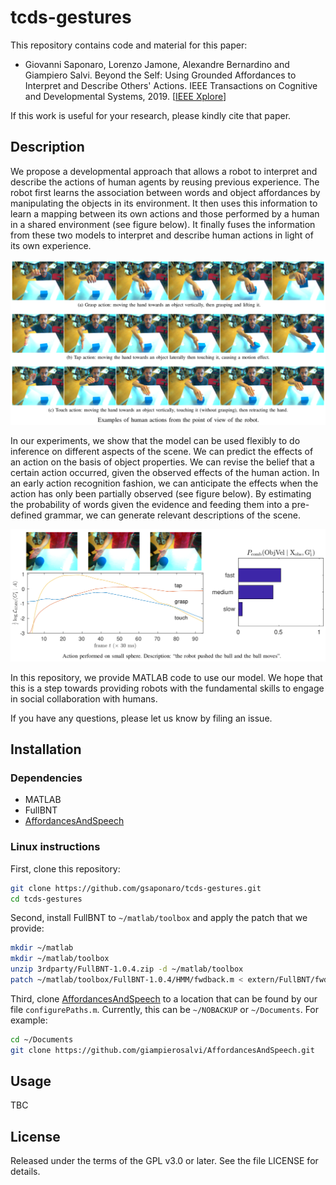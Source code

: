 # tcds-gestures
This repository contains code and material for this paper:

* Giovanni Saponaro, Lorenzo Jamone, Alexandre Bernardino and Giampiero Salvi. Beyond the Self: Using Grounded Affordances to Interpret and Describe Others' Actions. IEEE Transactions on Cognitive and Developmental Systems, 2019. [[IEEE Xplore](https://ieeexplore.ieee.org/document/8616857)]

If this work is useful for your research, please kindly cite that paper.

## Description

We propose a developmental approach that allows a robot to interpret and describe the actions of human agents by reusing previous experience.
The robot first learns the association between words and object affordances by manipulating the objects in its environment.
It then uses this information to learn a mapping between its own actions and those performed by a human in a shared environment (see figure below).
It finally fuses the information from these two models to interpret and describe human actions in light of its own experience.

![Examples of human actions from the point of view of the robot](misc/fig1.png)

In our experiments, we show that the model can be used flexibly to do inference on different aspects of the scene.
We can predict the effects of an action on the basis of object properties.
We can revise the belief that a certain action occurred, given the observed effects of the human action.
In an early action recognition fashion, we can anticipate the effects when the action has only been partially observed (see figure below).
By estimating the probability of words given the evidence and feeding them into a pre-defined grammar, we can generate relevant descriptions of the scene.

![Early recognition when the human performs an action on a spherical object](misc/fig5a.png)

In this repository, we provide MATLAB code to use our model.
We hope that this is a step towards providing robots with the fundamental skills to engage in social collaboration with humans.

If you have any questions, please let us know by filing an issue.

## Installation

### Dependencies

* MATLAB
* FullBNT
* [AffordancesAndSpeech](https://github.com/giampierosalvi/AffordancesAndSpeech)

### Linux instructions

First, clone this repository:

```bash
git clone https://github.com/gsaponaro/tcds-gestures.git
cd tcds-gestures
```

Second, install FullBNT to `~/matlab/toolbox` and apply the patch that we provide:

```bash
mkdir ~/matlab
mkdir ~/matlab/toolbox
unzip 3rdparty/FullBNT-1.0.4.zip -d ~/matlab/toolbox
patch ~/matlab/toolbox/FullBNT-1.0.4/HMM/fwdback.m < extern/FullBNT/fwdback.patch
```

Third, clone [AffordancesAndSpeech](https://github.com/giampierosalvi/AffordancesAndSpeech) to a location that can be found by our file `configurePaths.m`. Currently, this can be `~/NOBACKUP` or `~/Documents`. For example:

```bash
cd ~/Documents
git clone https://github.com/giampierosalvi/AffordancesAndSpeech.git
```

## Usage

TBC

## License

Released under the terms of the GPL v3.0 or later. See the file LICENSE for details.
